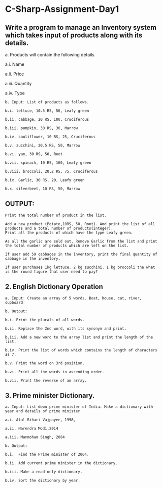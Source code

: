 # C-Sharp-Assignment-Day1

## Write a program to manage an Inventory system which takes input of products along with its details.

a. Products will contain the following details. 

a.i. Name

a.ii. Price

a.iii. Quantity

a.iv. Type
```
b. Input: List of products as follows. 

b.i. lettuce, 10.5 RS, 50, Leafy green

b.ii. cabbage, 20 RS, 100, Cruciferous

b.iii. pumpkin, 30 RS, 30, Marrow

b.iv. cauliflower, 10 RS, 25, Cruciferous

b.v. zucchini, 20.5 RS, 50, Marrow

b.vi. yam, 30 RS, 50, Root

b.vii. spinach, 10 RS, 100, Leafy green

b.viii. broccoli, 20.2 RS, 75, Cruciferous

b.ix. Garlic, 30 RS, 20, Leafy green

b.x. silverbeet, 10 RS, 50, Marrow
```
## OUTPUT:
```
Print the total number of product in the list.

Add a new product (Potato,10RS, 50, Root). And print the list of all products and a total number of products(integer).
Print all the products of which have the type Leafy green.

As all the garlic are sold out, Remove Garlic from the list and print the total number of products which are left on the list.

If user add 50 cabbages in the inventory, print the final quantity of cabbage in the inventory. 

If user purchases 1kg lettuce, 2 kg zucchini, 1 kg broccoli the what is the round figure that user need to pay?
```

## 2. English Dictionary Operation
```
a. Input: Create an array of 5 words. Boat, house, cat, river, cupboard
```
```
b. Output: 

b.i. Print the plurals of all words. 

b.ii. Replace the 2nd word, with its synonym and print. 

b.iii. Add a new word to the array list and print the length of the list. 

b.iv. Print the list of words which contains the length of characters as 7. 

b.v. Print the word on 3rd position.

b.vi. Print all the words in ascending order.

b.vii. Print the reverse of an array. 
```



## 3. Prime minister Dictionary. 
```
a. Input: List down prime minister of India. Make a dictionary with year and details of prime minister

a.i. Atal Bihari Vajpayee, 1998, 

a.ii. Narendra Modi,2014

a.iii. Manmohan Singh, 2004

```
```
b. Output:

b.i.  Find the Prime minister of 2004.

b.ii. Add current prime minister in the dictionary.

b.iii. Make a read-only dictionary.

b.iv. Sort the dictionary by year.
```




